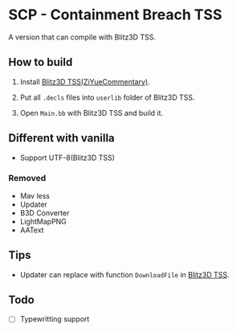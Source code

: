 # SCP - Containment Breach TSS

A version that can compile with Blitz3D TSS.

## How to build

1. Install [Blitz3D TSS(ZiYueCommentary)](https://github.com/ZiYueCommentary/Blitz3D).

1. Put all `.decls` files into `userlib` folder of Blitz3D TSS.

1. Open `Main.bb` with Blitz3D TSS and build it.

## Different with vanilla

* Support UTF-8(Blitz3D TSS)

### Removed
* Mav less
* Updater
* B3D Converter
* LightMapPNG
* AAText

## Tips
* Updater can replace with function `DownloadFile` in [Blitz3D TSS](https://github.com/ZiYueCommentary/Blitz3D).

## Todo

- [ ] Typewritting support
